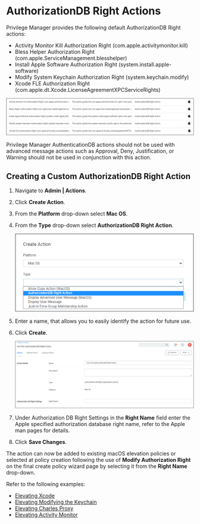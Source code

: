 [title]: # (AuthorizationDB Actions)
[tags]: # (action)
[priority]: # (3)
# AuthorizationDB Right Actions

Privilege Manager provides the following default AuthorizationDB Right actions:

* Activity Monitor Kill Authorization Right (com.apple.activitymonitor.kill)
* Bless Helper Authorization Right (com.apple.ServiceManagement.blesshelper)
* Install Apple Software Authorization Right (system.install.apple-software)
* Modify System Keychain Authorization Right (system.keychain.modify)
* Xcode FLE Authorization Right (com.apple.dt.Xcode.LicenseAgreementXPCServiceRights)

![authdb actions](images/authdb/authdb-actions.png "AuthorizationDB action list")

Privilege Manager AuthenticationDB actions should not be used with advanced message actions such as Approval, Deny, Justification, or Warning should not be used in conjunction with this action.

## Creating a Custom AuthorizationDB Right Action

1. Navigate to __Admin | Actions__.
1. Click __Create Action__.
1. From the __Platform__ drop-down select __Mac OS__.
1. From the __Type__ drop-down select __AuthorizationDB Right Action__.

   ![create](images/authdb/create.png "Create an AuthorizationDB Right Action modal")
1. Enter a name, that allows you to easily identify the action for future use.
1. Click __Create__.

   ![default](images/authdb/action-default.png "Default AuthorizationDB Right Action page without Settings customization")
1. Under Authorization DB Right Settings in the __Right Name__ field enter the Apple specified authorization database right name, refer to the Apple man pages for details.
1. Click __Save Changes__.

The action can now be added to existing macOS elevation policies or selected at policy creation following the use of __Modify Authorization Right__ on the final create policy wizard page by selecting it from the __Right Name__ drop-down.

Refer to the following examples:

* [Elevating Xcode](../../../computer-groups/macOS/examples/elevate-xcode.md)
* [Elevating Modifying the Keychain](../../../computer-groups/macOS/examples/elevate-keychain.md)
* [Elevating Charles Proxy](../../../computer-groups/macOS/examples/elevate-charles-proxy.md)
* [Elevating Activity Monitor](../../../computer-groups/macOS/examples/elevate-activity-mon.md)
